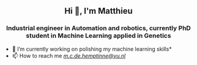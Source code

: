 <h2 align="center">Hi 👋, I'm Matthieu </h1>
<h3 align="center"> Industrial engineer in Automation and robotics, currently PhD student in Machine Learning applied in Genetics </h3>

- 🔭 I’m currently working on polishing my machine learning skills</a>*
- 📫 How to reach me *m.c.de.hemptinne@vu.nl*

<div class="toolbox">

  <!-- Row 1: Hardware and Source Control -->
  <div class="row row-top">
    <div class="block hardware">
      <!-- Dog, Raspberry Pi, Arduino, Jetson -->
    </div>
    <div class="block version-control">
      <!-- GitHub, Git -->
    </div>
    <div class="block os">
      <!-- Linux, macOS, Windows -->
    </div>
  </div>

  <!-- Row 2: Web and Backend -->
  <div class="row row-middle">
    <div class="block web-langs">
      <!-- HTML, CSS, JS, Ruby -->
    </div>
    <div class="block db-cloud">
      <!-- MongoDB, PostgreSQL, GCP, AWS, Heroku -->
    </div>
  </div>

  <!-- Row 3: Programming & Data Analysis -->
  <div class="row row-code">
    <div class="block langs">
      <!-- Python, C++, Terminal -->
    </div>
    <div class="block math-viz">
      <!-- R, MATLAB, Graphs -->
    </div>
  </div>

  <!-- Row 4: AI & Deployment -->
  <div class="row row-ml">
    <div class="block ml-libs">
      <!-- PyTorch, TensorFlow, XGBoost -->
    </div>
    <div class="block cv-deploy">
      <!-- ONNX, OpenCV, MLflow, TensorRT -->
    </div>
  </div>

  <!-- Row 5: Modeling & Containers -->
  <div class="row row-bottom">
    <div class="block modeling">
      <!-- Blender, SolidWorks, Meshmixer -->
    </div>
    <div class="block containers">
      <!-- Docker, Kubernetes -->
    </div>
  </div>

  <!-- Optional: Canvas/SVG for arrows -->
  <svg class="arrow-canvas">
    <!-- Arrows can be drawn here between blocks using coordinates -->
  </svg>
</div>

